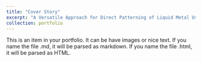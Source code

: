 ```yaml
---
title: "Cover Story"
excerpt: "A Versatile Approach for Direct Patterning of Liquid Metal Using Magnetic Field <br/><img src='/images/adfm201970191-gra-0001-m.jpg'>"
collection: portfolio
---
```


This is an item in your portfolio. It can be have images or nice text. If you name the file .md, it will be parsed as markdown. If you name the file .html, it will be parsed as HTML. 
